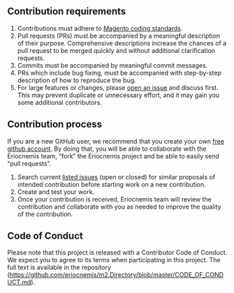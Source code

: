 ## Contribution requirements

1. Contributions must adhere to [Magento coding standards](http://devdocs.magento.com/guides/v2.3/coding-standards/bk-coding-standards.html).
2. Pull requests (PRs) must be accompanied by a meaningful description of their purpose. Comprehensive descriptions increase the chances of a pull request to be merged quickly and without additional clarification requests.
3. Commits must be accompanied by meaningful commit messages.
4. PRs which include bug fixing, must be accompanied with step-by-step description of how to reproduce the bug.
5. For large features or changes, please [open an issue](https://github.com/eriocnemis/m2.Directory/issues) and discuss first. This may prevent duplicate or unnecessary effort, and it may gain you some additional contributors.

## Contribution process

If you are a new GitHub user, we recommend that you create your own [free github account](https://github.com/signup/free). By doing that, you will be able to collaborate with the Eriocnemis team, “fork” the Eriocnemis project and be able to easily send “pull requests”.

1. Search current [listed issues](https://github.com/eriocnemis/m2.Directory/issues) (open or closed) for similar proposals of intended contribution before starting work on a new contribution.
2. Create and test your work.
3. Once your contribution is received, Eriocnemis  team will review the contribution and collaborate with you as needed to improve the quality of the contribution.

## Code of Conduct

Please note that this project is released with a Contributor Code of Conduct. We expect you to agree to its terms when participating in this project.
The full text is available in the repository (https://github.com/eriocnemis/m2.Directory/blob/master/CODE_OF_CONDUCT.md).
